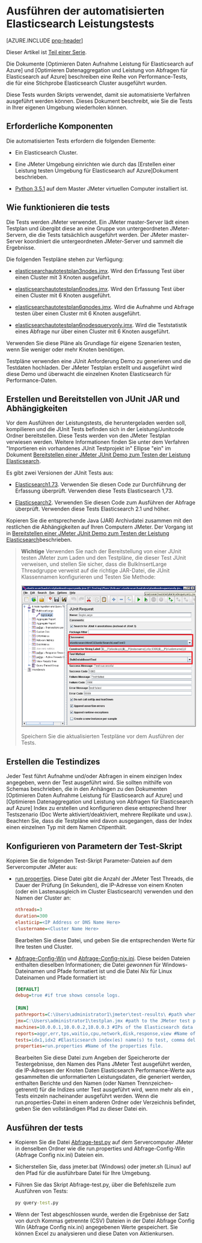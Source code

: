 
<properties
   pageTitle="Ausführen der automatisierten Elasticsearch Leistungstests | Microsoft Azure"
   description="Beschreibung der, wie Sie die Leistungstests in Ihrer eigenen Umgebung ausführen können."
   services=""
   documentationCenter="na"
   authors="dragon119"
   manager="bennage"
   editor=""
   tags=""/>

<tags
   ms.service="guidance"
   ms.devlang="na"
   ms.topic="article"
   ms.tgt_pltfrm="na"
   ms.workload="na"
   ms.date="09/22/2016"
   ms.author="masashin"/>
   
# <a name="running-the-automated-elasticsearch-performance-tests"></a>Ausführen der automatisierten Elasticsearch Leistungstests

[AZURE.INCLUDE [pnp-header](../../includes/guidance-pnp-header-include.md)]

Dieser Artikel ist [Teil einer Serie](guidance-elasticsearch.md). 

Die Dokumente [Optimieren Daten Aufnahme Leistung für Elasticsearch auf Azure] und [Optimieren Datenaggregation und Leistung von Abfragen für Elasticsearch auf Azure] beschreiben eine Reihe von Performance-Tests, die für eine Stichprobe Elasticsearch Cluster ausgeführt wurden.

Diese Tests wurden Skripts verwendet, damit sie automatisierte Verfahren ausgeführt werden können. Dieses Dokument beschreibt, wie Sie die Tests in Ihrer eigenen Umgebung wiederholen können.

## <a name="prerequisites"></a>Erforderliche Komponenten

Die automatisierten Tests erfordern die folgenden Elemente:

-  Ein Elasticsearch Cluster.

- Eine JMeter Umgebung einrichten wie durch das [Erstellen einer Leistung testen Umgebung für Elasticsearch auf Azure]Dokument beschrieben.

- [Python 3.5.1](https://www.python.org/downloads/release/python-351/) auf dem Master JMeter virtuellen Computer installiert ist.


## <a name="how-the-tests-work"></a>Wie funktionieren die tests
Die Tests werden JMeter verwendet. Ein JMeter master-Server lädt einen Testplan und übergibt diese an eine Gruppe von untergeordneten JMeter-Servern, die die Tests tatsächlich ausgeführt werden. Der JMeter master-Server koordiniert die untergeordneten JMeter-Server und sammelt die Ergebnisse.

Die folgenden Testpläne stehen zur Verfügung:

* [elasticsearchautotestplan3nodes.jmx](https://github.com/mspnp/azure-guidance/blob/master/ingestion-and-query-tests/templates/elasticsearchautotestplan3nodes.jmx). Wird den Erfassung Test über einen Cluster mit 3 Knoten ausgeführt.

* [elasticsearchautotestplan6nodes.jmx](https://github.com/mspnp/azure-guidance/blob/master/ingestion-and-query-tests/templates/elasticsearchautotestplan6nodes.jmx). Wird den Erfassung Test über einen Cluster mit 6 Knoten ausgeführt.

* [elasticsearchautotestplan6qnodes.jmx](https://github.com/mspnp/azure-guidance/blob/master/ingestion-and-query-tests/templates/elasticsearchautotestplan6qnodes.jmx). Wird die Aufnahme und Abfrage testen über einen Cluster mit 6 Knoten ausgeführt.

* [elasticsearchautotestplan6nodesqueryonly.jmx](https://github.com/mspnp/azure-guidance/blob/master/ingestion-and-query-tests/templates/elasticsearchautotestplan6nodesqueryonly.jmx). Wird die Teststatistik eines Abfrage nur über einen Cluster mit 6 Knoten ausgeführt.


Verwenden Sie diese Pläne als Grundlage für eigene Szenarien testen, wenn Sie weniger oder mehr Knoten benötigen.

Testpläne verwenden eine JUnit Anforderung Demo zu generieren und die Testdaten hochladen. Der JMeter Testplan erstellt und ausgeführt wird diese Demo und überwacht die einzelnen Knoten Elasticsearch für Performance-Daten.  

## <a name="building-and-deploying-the-junit-jar-and-dependencies"></a>Erstellen und Bereitstellen von JUnit JAR und Abhängigkeiten
Vor dem Ausführen der Leistungstests, die heruntergeladen werden soll, kompilieren und die JUnit Tests befinden sich in der Leistung/Junitcode Ordner bereitstellen. Diese Tests werden von den JMeter Testplan verwiesen werden. Weitere Informationen finden Sie unter dem Verfahren "Importieren ein vorhandenes JUnit Testprojekt in" Ellipse "ein" im Dokument [Bereitstellen einer JMeter JUnit Demo zum Testen der Leistung Elasticsearch].

Es gibt zwei Versionen der JUnit Tests aus: 

- [Elasticsearch1.73](https://github.com/mspnp/azure-guidance/tree/master/ingestion-and-query-tests/junitcode/elasticsearch1.73). Verwenden Sie diesen Code zur Durchführung der Erfassung überprüft. Verwenden diese Tests Elasticsearch 1,73.

- [Elasticsearch2](https://github.com/mspnp/azure-guidance/tree/master/ingestion-and-query-tests/junitcode/elasticsearch2). Verwenden Sie diesen Code zum Ausführen der Abfrage überprüft. Verwenden diese Tests Elasticsearch 2.1 und höher.

Kopieren Sie die entsprechende Java (JAR) Archivdatei zusammen mit den restlichen die Abhängigkeiten auf Ihren Computern JMeter. Der Vorgang ist in [Bereitstellen einer JMeter JUnit Demo zum Testen der Leistung Elasticsearch][]beschrieben. 

> **Wichtige** Verwenden Sie nach der Bereitstellung von einer JUnit testen JMeter zum Laden und den Testpläne, die dieser Test JUnit verweisen, und stellen Sie sicher, dass die BulkInsertLarge Threadgruppe verweist auf die richtige JAR-Datei, die JUnit Klassennamen konfigurieren und Testen Sie Methode:
> 
> ![](./media/guidance-elasticsearch/performance-tests-image1.png)
> 
> Speichern Sie die aktualisierten Testpläne vor dem Ausführen der Tests.

## <a name="creating-the-test-indexes"></a>Erstellen die Testindizes
Jeder Test führt Aufnahme und/oder Abfragen in einem einzigen Index angegeben, wenn der Test ausgeführt wird. Sie sollten mithilfe von Schemas beschrieben, die in den Anhängen zu den Dokumenten [Optimieren Daten Aufnahme Leistung für Elasticsearch auf Azure] und [Optimieren Datenaggregation und Leistung von Abfragen für Elasticsearch auf Azure] Index zu erstellen und konfigurieren diese entsprechend Ihrer Testszenario (Doc Werte aktiviert/deaktiviert, mehrere Replikate und usw.). Beachten Sie, dass die Testpläne wird davon ausgegangen, dass der Index einen einzelnen Typ mit dem Namen *Ctip*enthält.

## <a name="configuring-the-test-script-parameters"></a>Konfigurieren von Parametern der Test-Skript
Kopieren Sie die folgenden Test-Skript Parameter-Dateien auf dem Servercomputer JMeter aus:

* [run.properties](https://github.com/mspnp/azure-guidance/blob/master/ingestion-and-query-tests/run.properties). Diese Datei gibt die Anzahl der JMeter Test Threads, die Dauer der Prüfung (in Sekunden), die IP-Adresse von einem Knoten (oder ein Lastenausgleich im Cluster Elasticsearch) verwenden und den Namen der Cluster an:

  ```ini
  nthreads=3
  duration=300
  elasticip=<IP Address or DNS Name Here>
  clustername=<Cluster Name Here>
  ```
  
  Bearbeiten Sie diese Datei, und geben Sie die entsprechenden Werte für Ihre testen und Cluster.

* [Abfrage-Config-Win](https://github.com/mspnp/azure-guidance/blob/master/ingestion-and-query-tests/query-config-win.ini) und [Abfrage-Config-nix.ini](https://github.com/mspnp/azure-guidance/blob/master/ingestion-and-query-tests/query-config-nix.ini). Diese beiden Dateien enthalten dieselben Informationen; die Datei *gewonnen* für Windows-Dateinamen und Pfade formatiert ist und die Datei *Nix* für Linux Dateinamen und Pfade formatiert ist:

  ```ini
  [DEFAULT]
  debug=true #if true shows console logs.

  [RUN]
  pathreports=C:\Users\administrator1\jmeter\test-results\ #path where tests results are saved.
  jmx=C:\Users\administrator1\testplan.jmx #path to the JMeter test plan.
  machines=10.0.0.1,10.0.0.2,10.0.0.3 #IPs of the Elasticsearch data nodes separated by commas.
  reports=aggr,err,tps,waitio,cpu,network,disk,response,view #Name of the reports separated by commas.
  tests=idx1,idx2 #Elasticsearch index(es) name(s) to test, comma delimited if more than one.
  properties=run.properties #Name of the properties file.
  ```

  Bearbeiten Sie diese Datei zum Angeben der Speicherorte der Testergebnisse, den Namen des Plans JMeter Test ausgeführt werden, die IP-Adressen der Knoten Daten Elasticsearch Performance-Werte aus gesammelten die unformatierten Leistungsdaten, die generiert werden, enthalten Berichte und den Namen (oder Namen Trennzeichen-getrennt) für die Indizes unter Test ausgeführt wird, wenn mehr als ein , Tests einzeln nacheinander ausgeführt werden. Wenn die run.properties-Datei in einem anderen Ordner oder Verzeichnis befindet, geben Sie den vollständigen Pfad zu dieser Datei ein.

## <a name="running-the-tests"></a>Ausführen der tests

* Kopieren Sie die Datei [Abfrage-test.py](https://github.com/mspnp/azure-guidance/blob/master/ingestion-and-query-tests/query-test.py) auf dem Servercomputer JMeter in denselben Ordner wie die run.properties und Abfrage-Config-Win (Abfrage Config nix.ini) Dateien ein.

* Sicherstellen Sie, dass jmeter.bat (Windows) oder jmeter.sh (Linux) auf den Pfad für die ausführbare Datei für Ihre Umgebung.

* Führen Sie das Skript Abfrage-test.py, über die Befehlszeile zum Ausführen von Tests:

  ```cmd
  py query-test.py
  ```

* Wenn der Test abgeschlossen wurde, werden die Ergebnisse der Satz von durch Kommas getrennte (CSV) Dateien in der Datei Abfrage Config Win (Abfrage Config nix.ini) angegebenen Werte gespeichert. Sie können Excel zu analysieren und diese Daten von Aktienkursen.


[Optimieren von Daten Aufnahme Leistung für Elasticsearch auf Azure]: guidance-elasticsearch-tuning-data-ingestion-performance.md
[Optimieren von Datenaggregation und Leistung von Abfragen für Elasticsearch auf Azure]: guidance-elasticsearch-tuning-data-aggregation-and-query-performance.md
[Erstellen einer Umgebung für Elasticsearch auf Azure testen Leistung]: guidance-elasticsearch-creating-performance-testing-environment.md
[Bereitstellen einer JMeter JUnit Demo zum Testen der Leistung Elasticsearch]: guidance-elasticsearch-deploying-jmeter-junit-sampler.md
